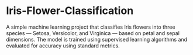 # Iris-Flower-Classification
A simple machine learning project that classifies Iris flowers into three species — Setosa, Versicolor, and Virginica — based on petal and sepal dimensions. The model is trained using supervised learning algorithms and evaluated for accuracy using standard metrics.
